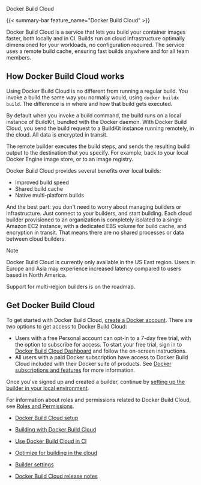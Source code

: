 Docker Build Cloud


{{< summary-bar feature_name="Docker Build Cloud" >}}

Docker Build Cloud is a service that lets you build your container images
faster, both locally and in CI. Builds run on cloud infrastructure optimally
dimensioned for your workloads, no configuration required. The service uses a
remote build cache, ensuring fast builds anywhere and for all team members.

## How Docker Build Cloud works

Using Docker Build Cloud is no different from running a regular build. You invoke a
build the same way you normally would, using `docker buildx build`. The
difference is in where and how that build gets executed.

By default when you invoke a build command, the build runs on a local instance
of BuildKit, bundled with the Docker daemon. With Docker Build Cloud, you send
the build request to a BuildKit instance running remotely, in the cloud.
All data is encrypted in transit.

The remote builder executes the build steps, and sends the resulting build
output to the destination that you specify. For example, back to your local
Docker Engine image store, or to an image registry.

Docker Build Cloud provides several benefits over local builds:

- Improved build speed
- Shared build cache
- Native multi-platform builds

And the best part: you don't need to worry about managing builders or
infrastructure. Just connect to your builders, and start building.
Each cloud builder provisioned to an organization is completely
isolated to a single Amazon EC2 instance, with a dedicated EBS volume for build
cache, and encryption in transit. That means there are no shared processes or
data between cloud builders.

> [!NOTE]
>
> Docker Build Cloud is currently only available in the US East region. Users
> in Europe and Asia may experience increased latency compared to users based
> in North America.
>
> Support for multi-region builders is on the roadmap.

## Get Docker Build Cloud

To get started with Docker Build Cloud,
[create a Docker account](/accounts/create-account/). There are two options
to get access to Docker Build Cloud:

- Users with a free Personal account can opt-in to a 7-day free trial, with the option
to subscribe for access. To start your free trial, sign in to [Docker Build Cloud Dashboard](https://app.docker.com/build/) and follow the on-screen instructions.
- All users with a paid Docker subscription have access to Docker Build Cloud included
with their Docker suite of products. See [Docker subscriptions and features](/manuals/subscription/details.md) for more information.

Once you've signed up and created a builder, continue by
[setting up the builder in your local environment](./setup.md).

For information about roles and permissions related to Docker Build Cloud, see
[Roles and Permissions](/manuals/security/for-admins/roles-and-permissions.md#docker-build-cloud-permissions).



- [Docker Build Cloud setup](https://docs.docker.com/build-cloud/setup/)

- [Building with Docker Build Cloud](https://docs.docker.com/build-cloud/usage/)

- [Use Docker Build Cloud in CI](https://docs.docker.com/build-cloud/ci/)

- [Optimize for building in the cloud](https://docs.docker.com/build-cloud/optimization/)

- [Builder settings](https://docs.docker.com/build-cloud/builder-settings/)

- [Docker Build Cloud release notes](https://docs.docker.com/build-cloud/release-notes/)
